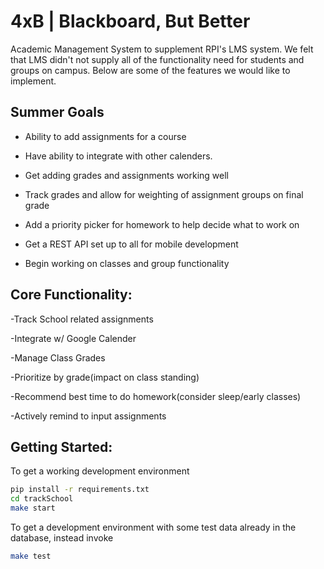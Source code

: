 4xB  |   Blackboard, But Better
===============================

Academic Management System to supplement RPI's LMS system. We felt that LMS didn't not supply all of the functionality need for students and groups on campus. Below are some of the features we would like to implement.

Summer Goals
------------
- Ability to add assignments for a course

- Have ability to integrate with other calenders.

- Get adding grades and assignments working well

- Track grades and allow for weighting of assignment groups on final grade

- Add a priority picker for homework to help decide what to work on

- Get a REST API set up to all for mobile development

- Begin working on classes and group functionality


Core Functionality:
-------------------
-Track School related assignments

-Integrate w/ Google Calender

-Manage Class Grades

-Prioritize by grade(impact on class standing)

-Recommend best time to do homework(consider sleep/early classes)

-Actively remind to input assignments


Getting Started:
----------------
To get a working development environment
```bash
pip install -r requirements.txt
cd trackSchool
make start
```

To get a development environment with some test data already in the database, instead invoke
```bash
make test
```
